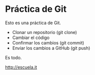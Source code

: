 # Práctica de Git

Esto es una práctica de Git.

- Clonar un repositorio (git clone)
- Cambiar el código
- Confirmar los cambios (git commit)
- Enviar los cambios a GitHub (git push)

Es todo.

<http://escuela.it>
